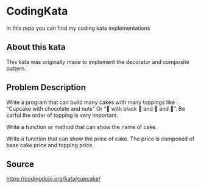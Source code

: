 # CodingKata
In this repo you can find my coding kata implementations


## About this kata
This kata was originally made to implement the decorator and composite pattern.

## Problem Description
Write a program that can build many cakes with many toppings like : “Cupcake with chocolate and nuts” Or “🧁 with black 🍫 and 🥜 and 🍬”. Be carful the order of topping is very important.

Write a function or method that can show the name of cake.

Write a function that can show the price of cake. The price is composed of base cake price and topping price.

## Source 

https://codingdojo.org/kata/cupcake/
